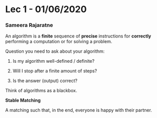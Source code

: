 # Lec 1 - 01/06/2020
### Sameera Rajaratne

An algorithm is a __finite__ sequence of __precise__ instructions for __correctly__ performing a computation or for solving a problem.

Question you need to ask about your algorithm:

1. Is my algorithm well-defined / definite?

2. Will I stop after a finite amount of steps?

3. Is the answer (output) correct?

Think of algorithms as a blackbox.

__Stable Matching__

A matching such that, in the end, everyone is happy with their partner.
